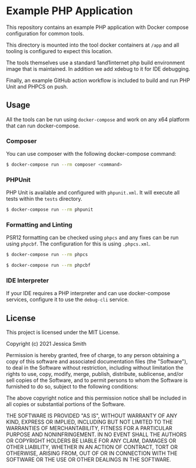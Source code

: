 # Example PHP Application

This repository contains an example PHP application with Docker compose configuration for common tools.

This directory is mounted into the tool docker containers at `/app` and all tooling is configured to expect this location.

The tools themselves use a standard 1and1internet php build environment image that is maintained. In addition we add xdebug to it for IDE debugging.

Finally, an example GitHub action workflow is included to build and run PHP Unit and PHPCS on push.

## Usage

All the tools can be run using `docker-compose` and work on any x64 platform that can run docker-compose.

### Composer

You can use composer with the following docker-compose command:

```bash
$ docker-compose run --rm composer <command>
```

### PHPUnit

PHP Unit is available and configured with `phpunit.xml`. It will execute all tests within the `tests` directory.

```bash
$ docker-compose run --rm phpunit
```

### Formatting and Linting

PSR12 formatting can be checked using `phpcs` and any fixes can be run using `phpcbf`. The configuration for this is using `.phpcs.xml`.

```bash
$ docker-compose run --rm phpcs
```
```bash
$ docker-compose run --rm phpcbf
```

### IDE Interpreter

If your IDE requires a PHP interpreter and can use docker-compose services, configure it to use the `debug-cli` service.

## License

This project is licensed under the MIT License.

Copyright (c) 2021 Jessica Smith

Permission is hereby granted, free of charge, to any person obtaining a copy of this software and associated documentation files (the "Software"), to deal in the Software without restriction, including without limitation the rights to use, copy, modify, merge, publish, distribute, sublicense, and/or sell copies of the Software, and to permit persons to whom the Software is furnished to do so, subject to the following conditions:

The above copyright notice and this permission notice shall be included in all copies or substantial portions of the Software.

THE SOFTWARE IS PROVIDED "AS IS", WITHOUT WARRANTY OF ANY KIND, EXPRESS OR IMPLIED, INCLUDING BUT NOT LIMITED TO THE WARRANTIES OF MERCHANTABILITY, FITNESS FOR A PARTICULAR PURPOSE AND NONINFRINGEMENT. IN NO EVENT SHALL THE AUTHORS OR COPYRIGHT HOLDERS BE LIABLE FOR ANY CLAIM, DAMAGES OR OTHER LIABILITY, WHETHER IN AN ACTION OF CONTRACT, TORT OR OTHERWISE, ARISING FROM, OUT OF OR IN CONNECTION WITH THE SOFTWARE OR THE USE OR OTHER DEALINGS IN THE SOFTWARE.
